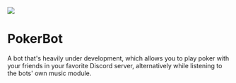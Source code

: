 ![](https://github.com/F0903/PokerBot/workflows/.NET%20Core/badge.svg)
# PokerBot

A bot that's heavily under development, which allows you to play poker with your friends in your favorite Discord server, alternatively while listening to the bots' own music module.
